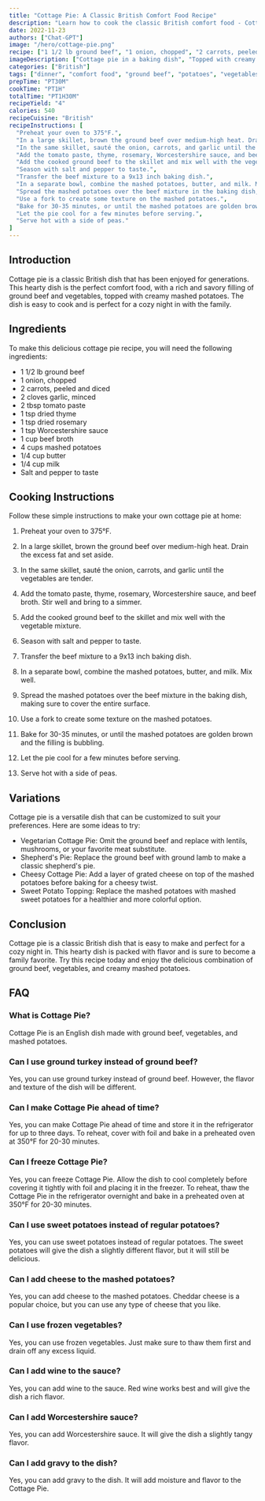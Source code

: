```yaml
---
title: "Cottage Pie: A Classic British Comfort Food Recipe"
description: "Learn how to cook the classic British comfort food - Cottage Pie. This recipe is easy to follow and is perfect for a cozy night in with the family. Made with ground beef, vegetables, and mashed potatoes, this dish is filling, delicious, and wholesome. "
date: 2022-11-23
authors: ["Chat-GPT"]
image: "/hero/cottage-pie.png"
recipe: ["1 1/2 lb ground beef", "1 onion, chopped", "2 carrots, peeled and diced", "2 cloves garlic, minced", "2 tbsp tomato paste", "1 tsp dried thyme", "1 tsp dried rosemary", "1 tsp Worcestershire sauce", "1 cup beef broth", "4 cups mashed potatoes", "1/4 cup butter", "1/4 cup milk", "Salt and pepper to taste"]
imageDescription: ["Cottage pie in a baking dish", "Topped with creamy mashed potatoes", "Bubbling and golden brown", "Served with a side of peas"]
categories: ["British"]
tags: ["dinner", "comfort food", "ground beef", "potatoes", "vegetables"]
prepTime: "PT30M"
cookTime: "PT1H"
totalTime: "PT1H30M"
recipeYield: "4"
calories: 540
recipeCuisine: "British"
recipeInstructions: [
  "Preheat your oven to 375°F.",
  "In a large skillet, brown the ground beef over medium-high heat. Drain the excess fat and set aside.",
  "In the same skillet, sauté the onion, carrots, and garlic until the vegetables are tender.",
  "Add the tomato paste, thyme, rosemary, Worcestershire sauce, and beef broth. Stir well and bring to a simmer.",
  "Add the cooked ground beef to the skillet and mix well with the vegetable mixture.",
  "Season with salt and pepper to taste.",
  "Transfer the beef mixture to a 9x13 inch baking dish.",
  "In a separate bowl, combine the mashed potatoes, butter, and milk. Mix well.",
  "Spread the mashed potatoes over the beef mixture in the baking dish, making sure to cover the entire surface.",
  "Use a fork to create some texture on the mashed potatoes.",
  "Bake for 30-35 minutes, or until the mashed potatoes are golden brown and the filling is bubbling.",
  "Let the pie cool for a few minutes before serving.",
  "Serve hot with a side of peas."
]
---
```


## Introduction

Cottage pie is a classic British dish that has been enjoyed for generations. This hearty dish is the perfect comfort food, with a rich and savory filling of ground beef and vegetables, topped with creamy mashed potatoes. The dish is easy to cook and is perfect for a cozy night in with the family.

## Ingredients

To make this delicious cottage pie recipe, you will need the following ingredients:

- 1 1/2 lb ground beef
- 1 onion, chopped
- 2 carrots, peeled and diced
- 2 cloves garlic, minced
- 2 tbsp tomato paste
- 1 tsp dried thyme
- 1 tsp dried rosemary
- 1 tsp Worcestershire sauce
- 1 cup beef broth
- 4 cups mashed potatoes
- 1/4 cup butter
- 1/4 cup milk
- Salt and pepper to taste

## Cooking Instructions

Follow these simple instructions to make your own cottage pie at home:

1. Preheat your oven to 375°F.

2. In a large skillet, brown the ground beef over medium-high heat. Drain the excess fat and set aside.

3. In the same skillet, sauté the onion, carrots, and garlic until the vegetables are tender.

4. Add the tomato paste, thyme, rosemary, Worcestershire sauce, and beef broth. Stir well and bring to a simmer.

5. Add the cooked ground beef to the skillet and mix well with the vegetable mixture.

6. Season with salt and pepper to taste.

7. Transfer the beef mixture to a 9x13 inch baking dish.

8. In a separate bowl, combine the mashed potatoes, butter, and milk. Mix well.

9. Spread the mashed potatoes over the beef mixture in the baking dish, making sure to cover the entire surface.

10. Use a fork to create some texture on the mashed potatoes.

11. Bake for 30-35 minutes, or until the mashed potatoes are golden brown and the filling is bubbling.

12. Let the pie cool for a few minutes before serving.

13. Serve hot with a side of peas.

## Variations

Cottage pie is a versatile dish that can be customized to suit your preferences. Here are some ideas to try:

- Vegetarian Cottage Pie: Omit the ground beef and replace with lentils, mushrooms, or your favorite meat substitute.
- Shepherd's Pie: Replace the ground beef with ground lamb to make a classic shepherd's pie.
- Cheesy Cottage Pie: Add a layer of grated cheese on top of the mashed potatoes before baking for a cheesy twist.
- Sweet Potato Topping: Replace the mashed potatoes with mashed sweet potatoes for a healthier and more colorful option.

## Conclusion

Cottage pie is a classic British dish that is easy to make and perfect for a cozy night in. This hearty dish is packed with flavor and is sure to become a family favorite. Try this recipe today and enjoy the delicious combination of ground beef, vegetables, and creamy mashed potatoes.

## FAQ

### What is Cottage Pie?

Cottage Pie is an English dish made with ground beef, vegetables, and mashed potatoes.

### Can I use ground turkey instead of ground beef?

Yes, you can use ground turkey instead of ground beef. However, the flavor and texture of the dish will be different.

### Can I make Cottage Pie ahead of time?

Yes, you can make Cottage Pie ahead of time and store it in the refrigerator for up to three days. To reheat, cover with foil and bake in a preheated oven at 350°F for 20-30 minutes.

### Can I freeze Cottage Pie?

Yes, you can freeze Cottage Pie. Allow the dish to cool completely before covering it tightly with foil and placing it in the freezer. To reheat, thaw the Cottage Pie in the refrigerator overnight and bake in a preheated oven at 350°F for 20-30 minutes.

### Can I use sweet potatoes instead of regular potatoes?

Yes, you can use sweet potatoes instead of regular potatoes. The sweet potatoes will give the dish a slightly different flavor, but it will still be delicious.

### Can I add cheese to the mashed potatoes?

Yes, you can add cheese to the mashed potatoes. Cheddar cheese is a popular choice, but you can use any type of cheese that you like.

### Can I use frozen vegetables?

Yes, you can use frozen vegetables. Just make sure to thaw them first and drain off any excess liquid.

### Can I add wine to the sauce?

Yes, you can add wine to the sauce. Red wine works best and will give the dish a rich flavor.

### Can I add Worcestershire sauce?

Yes, you can add Worcestershire sauce. It will give the dish a slightly tangy flavor.

### Can I add gravy to the dish?

Yes, you can add gravy to the dish. It will add moisture and flavor to the Cottage Pie.